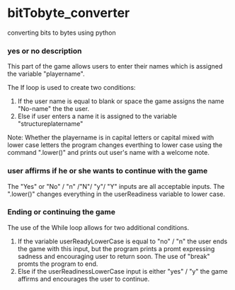 # bitTobyte_converter
converting bits to bytes using python

### yes or no description 
This part of the game allows users to enter their names which is assigned the variable "playername".

The If loop is used to create two conditions:
1. If the user name is equal to blank or space the game assigns the name "No-name" the the user.
2. Else if user enters a name it is assigned to the variable "structureplatername"

 Note: 
Whether the playername is in capital letters or capital mixed with lower case letters the program changes everthing to lower case using the command ".lower()" and prints out user's name with a welcome note. 

###  user affirms if he or she wants to continue with the game
The "Yes" or "No" / "n" /"N"/ "y"/ "Y" inputs are all acceptable inputs. The ".lower()" changes everything in the userReadiness variable to lower case. 

### Ending or continuing the game
The use of the While loop allows for two additional conditions.
1. If the variable userReadyLowerCase is equal to
 "no" / "n" the user ends the game with this input, but the program prints a promt expressing sadness and encouraging user to return soon. The use of "break" promts the program to end. 
2. Else if the userReadinessLowerCase input is either "yes" / "y" the game affirms and encourages the user to continue. 
